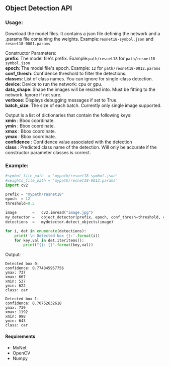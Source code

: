 ## Object Detection API
### Usage:
Download the model files. It contains a json file defining the network and a .params file containing the weights. Example:`resnet18-symbol.json` and `resnet18-0001.params`

Constructor Parameters:  
**prefix**:          The model file's prefix. Example:`path/resnet18` for `path/resnet18-symbol.json`  
**epoch**:           The model file's epoch.  Example:  `12`        for `path/resnet18-0012.params`  
**conf_thresh**:     Confidence threshold to filter the detections.   
**classes**:         List of class names. You can ignore for single-class detection.  
**device**:          Device to run the network: cpu or gpu.  
**data_shape**:      Shape the images will be resized into. Must be fitting to the network. Ignore if not sure.  
**verbose**:         Displays debugging messages if set to True.  
**batch_size**:      The size of each batch. Currently only single image supported.  

Output is a list of dictionaries that contain the following keys:  
**xmin**        : Bbox coordinate.  
**ymin**        : Bbox coordinate.  
**xmax**        : Bbox coordinate.  
**ymax**        : Bbox coordinate.  
**confidence**  : Confidence value associated with the detection  
**class**       : Predicted class name of the detection. Will only be accurate if the constructor parameter classes is correct.  

### Example:
```python
#symbol_file_path  = 'mypath/resnet18-symbol.json'
#weights_file_path = 'mypath/resnet18-0012.params'
import cv2

prefix = "mypath/resnet18"
epoch  = 12
threshold=0.5

image       =   cv2.imread("image.jpg")
my_detector =   object_detector(prefix, epoch, conf_thresh=threshold, classes=['car'])
detections  =   mydetector.detect_objects(image)

for i, det in enumerate(detections):
    print('\n Detected box {}:'.format(i))
    for key,val in det.iteritems():
        print("{}: {}".format(key,val))
```
Output:
```
Detected box 0:
confidence: 0.774845957756
ymax: 737
xmax: 667
xmin: 537
ymin: 622
class: car

Detected box 1:
confidence: 0.70752632618
ymax: 739
xmax: 1192
xmin: 998
ymin: 643
class: car
```

#### Requirements
  - MxNet
  - OpenCV
  - Numpy
